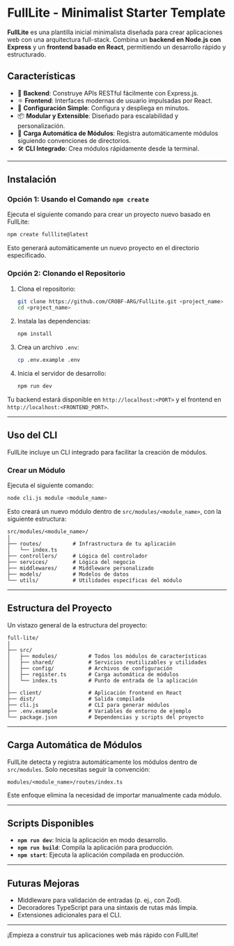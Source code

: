 # **FullLite - Minimalist Starter Template**

**FullLite** es una plantilla inicial minimalista diseñada para crear aplicaciones web con una arquitectura full-stack. Combina un **backend en Node.js con Express** y un **frontend basado en React**, permitiendo un desarrollo rápido y estructurado.

## **Características**
- 🚀 **Backend**: Construye APIs RESTful fácilmente con Express.js.
- ⚛️ **Frontend**: Interfaces modernas de usuario impulsadas por React.
- 🔧 **Configuración Simple**: Configura y despliega en minutos.
- 📦 **Modular y Extensible**: Diseñado para escalabilidad y personalización.
- 🔄 **Carga Automática de Módulos**: Registra automáticamente módulos siguiendo convenciones de directorios.
- 🛠️ **CLI Integrado**: Crea módulos rápidamente desde la terminal.

---

## **Instalación**

### **Opción 1: Usando el Comando `npm create`**
Ejecuta el siguiente comando para crear un proyecto nuevo basado en FullLite:
```bash
npm create fulllite@latest
```
Esto generará automáticamente un nuevo proyecto en el directorio especificado.

### **Opción 2: Clonando el Repositorio**
1. Clona el repositorio:
   ```bash
   git clone https://github.com/CROBF-ARG/FullLite.git <project_name>
   cd <project_name>
   ```

2. Instala las dependencias:
   ```bash
   npm install
   ```

3. Crea un archivo `.env`:
   ```bash
   cp .env.example .env
   ```

4. Inicia el servidor de desarrollo:
   ```bash
   npm run dev
   ```

Tu backend estará disponible en `http://localhost:<PORT>` y el frontend en `http://localhost:<FRONTEND_PORT>`.

---

## **Uso del CLI**

FullLite incluye un CLI integrado para facilitar la creación de módulos.

### **Crear un Módulo**
Ejecuta el siguiente comando:
```bash
node cli.js module <module_name>
```

Esto creará un nuevo módulo dentro de `src/modules/<module_name>`, con la siguiente estructura:
```
src/modules/<module_name>/
│
├── routes/          # Infrastructura de tu aplicación
│   └── index.ts
├── controllers/     # Lógica del controlador
├── services/        # Lógica del negocio
├── middlewares/     # Middleware personalizado
├── models/          # Modelos de datos
└── utils/           # Utilidades específicas del módulo
```

---

## **Estructura del Proyecto**

Un vistazo general de la estructura del proyecto:
```
full-lite/
│
├── src/
│   ├── modules/          # Todos los módulos de características
│   ├── shared/           # Servicios reutilizables y utilidades
│   ├── config/           # Archivos de configuración
│   ├── register.ts       # Carga automática de módulos
│   └── index.ts          # Punto de entrada de la aplicación
│
├── client/               # Aplicación frontend en React
├── dist/                 # Salida compilada
├── cli.js                # CLI para generar módulos
├── .env.example          # Variables de entorno de ejemplo
└── package.json          # Dependencias y scripts del proyecto
```

---

## **Carga Automática de Módulos**

FullLite detecta y registra automáticamente los módulos dentro de `src/modules`. Solo necesitas seguir la convención:
```
modules/<module_name>/routes/index.ts
```

Este enfoque elimina la necesidad de importar manualmente cada módulo.

---

## **Scripts Disponibles**

- **`npm run dev`**: Inicia la aplicación en modo desarrollo.
- **`npm run build`**: Compila la aplicación para producción.
- **`npm start`**: Ejecuta la aplicación compilada en producción.

---

## **Futuras Mejoras**
- Middleware para validación de entradas (p. ej., con Zod).
- Decoradores TypeScript para una sintaxis de rutas más limpia.
- Extensiones adicionales para el CLI.

---

¡Empieza a construir tus aplicaciones web más rápido con FullLite!